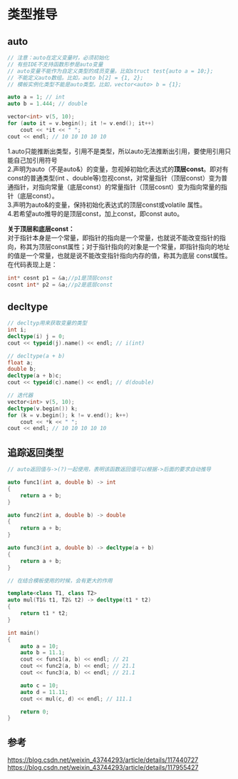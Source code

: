 # 类型推导  

## auto  

```c++
// 注意：auto在定义变量时，必须初始化
// 有些IDE不支持函数形参是auto变量
// auto变量不能作为自定义类型的成员变量。比如struct test{auto a = 10;};
// 不能定义auto数组。比如，auto b[2] = {1, 2};
// 模板实例化类型不能是auto类型。比如，vector<auto> b = {1};

auto a = 1; // int
auto b = 1.444; // double

vector<int> v(5, 10);
for (auto it = v.begin(); it != v.end(); it++)
    cout << *it << " ";
cout << endl; // 10 10 10 10 10
```

1.auto只能推断出类型，引用不是类型，所以auto无法推断出引用，要使用引用只能自己加引用符号  
2.声明为auto（不是auto&）的变量，忽视掉初始化表达式的**顶层const**。即对有const的普通类型(int 、double等)忽视const，对常量指针（顶层const）变为普通指针，对指向常量（底层const）的常量指针（顶层cosnt）变为指向常量的指针（底层const）。  
3.声明为auto&的变量，保持初始化表达式的顶层const或volatile 属性。  
4.若希望auto推导的是顶层const，加上const，即const auto。  

**关于顶层和底层const：**  
对于指针本身是一个常量，即指针的指向是一个常量，也就说不能改变指针的指向，称其为顶层const属性；对于指针指向的对象是一个常量，即指针指向的地址的值是一个常量，也就是说不能改变指针指向内存的值，称其为底层 const属性。在代码表现上是：  

```c++
int* cosnt p1 = &a;//p1是顶层const
cosnt int* p2 = &a;//p2是底层const
```

## decltype  

```c++
// decltyp用来获取变量的类型
int i;
decltype(i) j = 0;
cout << typeid(j).name() << endl; // i(int)

// decltype(a + b)
float a;
double b;
decltype(a + b)c;
cout << typeid(c).name() << endl; // d(double)

// 迭代器
vector<int> v(5, 10);
decltype(v.begin()) k;
for (k = v.begin(); k != v.end(); k++)
    cout << *k << " ";
cout << endl; // 10 10 10 10 10
```

## 追踪返回类型  

```c++
// auto返回值与->(?)一起使用，表明该函数返回值可以根据->后面的要求自动推导

auto func1(int a, double b) -> int
{
    return a + b;
}

auto func2(int a, double b) -> double
{
    return a + b;
}

auto func3(int a, double b) -> decltype(a + b)
{
    return a + b;
}

// 在结合模板使用的时候，会有更大的作用

template<class T1, class T2>
auto mul(T1& t1, T2& t2) -> decltype(t1 * t2)
{
    return t1 * t2;
}

int main()
{
    auto a = 10;
    auto b = 11.1;
    cout << func1(a, b) << endl; // 21
    cout << func2(a, b) << endl; // 21.1
    cout << func3(a, b) << endl; // 21.1

    auto c = 10;
    auto d = 11.11;
    cout << mul(c, d) << endl; // 111.1

    return 0;
}
```

## 参考  

https://blog.csdn.net/weixin_43744293/article/details/117440727
https://blog.csdn.net/weixin_43744293/article/details/117955427